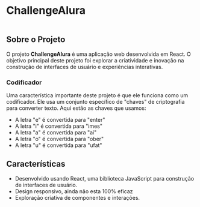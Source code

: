 <h1>ChallengeAlura</h1>
 <img src="https://gifyu.com/image/SUwDG" alt="">
<h2>Sobre o Projeto</h2>
<p>O projeto <strong>ChallengeAlura</strong> é uma aplicação web desenvolvida em React. O objetivo principal deste projeto foi explorar a criatividade e inovação na construção de interfaces de usuário e experiências interativas.</p>

<h3>Codificador</h3>
<p>Uma característica importante deste projeto é que ele funciona como um codificador. Ele usa um conjunto específico de "chaves" de criptografia para converter texto. Aqui estão as chaves que usamos:</p>
<ul>
 <li>A letra "e" é convertida para "enter"</li>
        <li>A letra "i" é convertida para "imes"</li>
        <li>A letra "a" é convertida para "ai"</li>
        <li>A letra "o" é convertida para "ober"</li>
        <li>A letra "u" é convertida para "ufat"</li>
</ul>
<h2>Características</h2>
<ul>
        <li>Desenvolvido usando React, uma biblioteca JavaScript para construção de interfaces de usuário.</li>
        <li>Design responsivo, ainda não esta 100% eficaz</li>
        <li>Exploração criativa de componentes e interações.</li>
    </ul>
